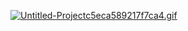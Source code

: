 [![Untitled-Projectc5eca589217f7ca4.gif](https://s3.gifyu.com/images/Untitled-Projectc5eca589217f7ca4.gif)](https://gifyu.com/image/SvGYA)
